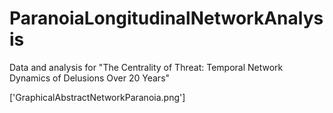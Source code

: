 # ParanoiaLongitudinalNetworkAnalysis
Data and analysis for "The Centrality of Threat: Temporal Network Dynamics of Delusions Over 20 Years"


['GraphicalAbstractNetworkParanoia.png']
